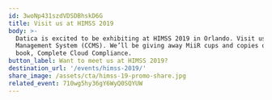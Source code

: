 ```yaml
---
id: 3woNp431szdVDSDBhskD6G
title: Visit us at HIMSS 2019
body: >-
  Datica is excited to be exhibiting at HIMSS 2019 in Orlando. Visit us at booth #621 to see demonstrations of Compliant Kubernetes Service (CKS), Compliant Managed Integrations (CMI), and our newest SaaS product, the Cloud Compliance
  Management System (CCMS). We’ll be giving away MiiR cups and copies of our new
  book, Complete Cloud Compliance.
button_label: Want to meet us at HIMSS 2019?
destination_url: '/events/himss-2019/'
share_image: /assets/cta/himss-19-promo-share.jpg
related_event: 710wg5hy36gY6WyQ0SQYUW
---
```


  